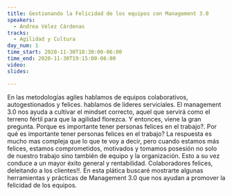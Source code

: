 ```yaml
---
title: Gestionando la Felicidad de los equipos con Management 3.0
speakers:
  - Andrea Vélez Cárdenas
tracks:
  - Agilidad y Cultura
day_num: 1
time_start: 2020-11-30T18:30:00-06:00
time_end: 2020-11-30T19:15:00-06:00
video: 
slides: 

---
```


En las metodologías agiles hablamos de equipos colaborativos, autogestionados y felices. hablamos de lideres serviciales. El management 3.0 nos ayuda a cultivar el mindset correcto, aquel que servirá como el terreno fértil para que la agilidad florezca.
Y entonces, viene la gran pregunta. Porque es importante tener personas felices en el trabajo?.
Por qué es importante tener personas felices en el trabajo? 
La respuesta es mucho mas compleja que lo que te voy a decir, pero cuando estamos más felices, estamos comprometidos, motivados y tomamos posesión no solo de nuestro trabajo sino también de equipo y la organización. Esto a su vez conduce a un mayor éxito general y rentabilidad. Colaboradores felices, deleitando a los clientes!!. En esta plática buscaré mostrarte algunas herramientas y prácticas de Management 3.0 que nos ayudan a promover la felicidad de los equipos.